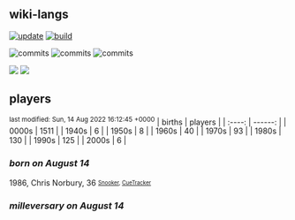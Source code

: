 ## wiki-langs
[![update](https://github.com/dreamerminsk/wiki-langs/actions/workflows/update-tables.yml/badge.svg)](https://github.com/dreamerminsk/wiki-langs/actions/workflows/update-tables.yml)
[![build](https://github.com/dreamerminsk/wiki-langs/actions/workflows/build.yml/badge.svg)](https://github.com/dreamerminsk/wiki-langs/actions/workflows/build.yml)

![commits](https://img.shields.io/github/commit-activity/y/dreamerminsk/wiki-langs)
![commits](https://img.shields.io/github/commit-activity/m/dreamerminsk/wiki-langs)
![commits](https://img.shields.io/github/commit-activity/w/dreamerminsk/wiki-langs)

![](https://img.shields.io/github/languages/code-size/dreamerminsk/wiki-langs)
![](https://img.shields.io/github/repo-size/dreamerminsk/wiki-langs)

## players
<sup>last modified: Sun, 14 Aug 2022 16:12:45 +0000</sup>
| births | players |
| :----: | ------: |
| 0000s | 1511 |
| 1940s | 6 |
| 1950s | 8 |
| 1960s | 40 |
| 1970s | 93 |
| 1980s | 130 |
| 1990s | 125 |
| 2000s | 6 |

### ***born on August 14***
1986, Chris Norbury, 36 <sub><sup>[Snooker](http://www.snooker.org/res/index.asp?player=69), [CueTracker](http://cuetracker.net/Players/chris-norbury/)</sup></sub>


### ***milleversary on August 14***



